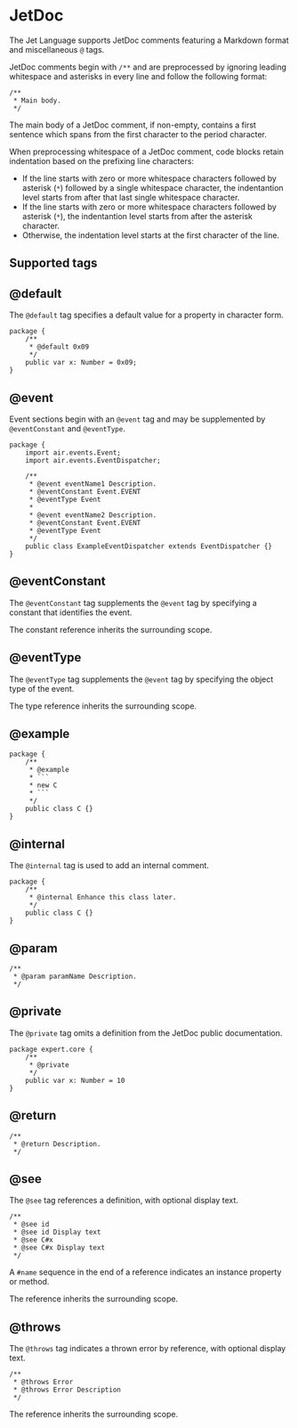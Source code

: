 # JetDoc

The Jet Language supports JetDoc comments featuring a Markdown format and miscellaneous `@` tags.

JetDoc comments begin with `/**` and are preprocessed by ignoring leading whitespace and asterisks in every line and follow the following format:

```
/**
 * Main body.
 */
```

The main body of a JetDoc comment, if non-empty, contains a first sentence which spans from the first character to the period character.

When preprocessing whitespace of a JetDoc comment, code blocks retain indentation based on the prefixing line characters:

* If the line starts with zero or more whitespace characters followed by asterisk (`*`) followed by a single whitespace character, the indentantion level starts from after that last single whitespace character.
* If the line starts with zero or more whitespace characters followed by asterisk (`*`), the indentantion level starts from after the asterisk character.
* Otherwise, the indentation level starts at the first character of the line.

## Supported tags

## @default

The `@default` tag specifies a default value for a property in character form.

```
package {
    /**
     * @default 0x09
     */
    public var x: Number = 0x09;
}
```

## @event

Event sections begin with an `@event` tag and may be supplemented by `@eventConstant` and `@eventType`.

```
package {
    import air.events.Event;
    import air.events.EventDispatcher;

    /**
     * @event eventName1 Description.
     * @eventConstant Event.EVENT
     * @eventType Event
     *
     * @event eventName2 Description.
     * @eventConstant Event.EVENT
     * @eventType Event
     */
    public class ExampleEventDispatcher extends EventDispatcher {}
}
```

## @eventConstant

The `@eventConstant` tag supplements the `@event` tag by specifying a constant that identifies the event.

The constant reference inherits the surrounding scope.

## @eventType

The `@eventType` tag supplements the `@event` tag by specifying the object type of the event.

The type reference inherits the surrounding scope.

## @example

```
package {
    /**
     * @example
     * ```
     * new C
     * ```
     */
    public class C {}
}
```

## @internal

The `@internal` tag is used to add an internal comment.

```
package {
    /**
     * @internal Enhance this class later.
     */
    public class C {}
}
```

## @param

```
/**
 * @param paramName Description.
 */
```

## @private

The `@private` tag omits a definition from the JetDoc public documentation.

```
package expert.core {
    /**
     * @private
     */
    public var x: Number = 10
}
```

## @return

```
/**
 * @return Description.
 */
```

## @see

The `@see` tag references a definition, with optional display text.

```
/**
 * @see id
 * @see id Display text
 * @see C#x
 * @see C#x Display text
 */
```

A `#name` sequence in the end of a reference indicates an instance property or method.

The reference inherits the surrounding scope.

## @throws

The `@throws` tag indicates a thrown error by reference, with optional display text.

```
/**
 * @throws Error
 * @throws Error Description
 */
```

The reference inherits the surrounding scope.